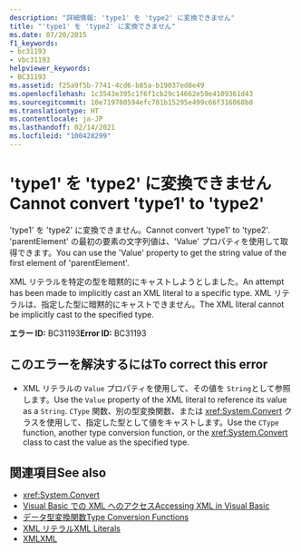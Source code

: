 ```yaml
---
description: "詳細情報: 'type1' を 'type2' に変換できません"
title: "'type1' を 'type2' に変換できません"
ms.date: 07/20/2015
f1_keywords:
- bc31193
- vbc31193
helpviewer_keywords:
- BC31193
ms.assetid: f25a9f5b-7741-4cd6-b85a-b19037ed8e49
ms.openlocfilehash: 1c3543e395c1f6f1cb29c14662e59e4109361d43
ms.sourcegitcommit: 10e719780594efc781b15295e499c66f316068b8
ms.translationtype: HT
ms.contentlocale: ja-JP
ms.lasthandoff: 02/14/2021
ms.locfileid: "100428299"
---
```

# <a name="cannot-convert-type1-to-type2"></a><span data-ttu-id="de961-103">'type1' を 'type2' に変換できません</span><span class="sxs-lookup"><span data-stu-id="de961-103">Cannot convert 'type1' to 'type2'</span></span>

<span data-ttu-id="de961-104">'type1' を 'type2' に変換できません。</span><span class="sxs-lookup"><span data-stu-id="de961-104">Cannot convert 'type1' to 'type2'.</span></span> <span data-ttu-id="de961-105">'parentElement' の最初の要素の文字列値は、'Value' プロパティを使用して取得できます。</span><span class="sxs-lookup"><span data-stu-id="de961-105">You can use the 'Value' property to get the string value of the first element of 'parentElement'.</span></span>  
  
 <span data-ttu-id="de961-106">XML リテラルを特定の型を暗黙的にキャストしようとしました。</span><span class="sxs-lookup"><span data-stu-id="de961-106">An attempt has been made to implicitly cast an XML literal to a specific type.</span></span> <span data-ttu-id="de961-107">XML リテラルは、指定した型に暗黙的にキャストできません。</span><span class="sxs-lookup"><span data-stu-id="de961-107">The XML literal cannot be implicitly cast to the specified type.</span></span>  
  
 <span data-ttu-id="de961-108">**エラー ID:** BC31193</span><span class="sxs-lookup"><span data-stu-id="de961-108">**Error ID:** BC31193</span></span>  
  
## <a name="to-correct-this-error"></a><span data-ttu-id="de961-109">このエラーを解決するには</span><span class="sxs-lookup"><span data-stu-id="de961-109">To correct this error</span></span>  
  
- <span data-ttu-id="de961-110">XML リテラルの `Value` プロパティを使用して、その値を `String`として参照します。</span><span class="sxs-lookup"><span data-stu-id="de961-110">Use the `Value` property of the XML literal to reference its value as a `String`.</span></span> <span data-ttu-id="de961-111">`CType` 関数、別の型変換関数、または <xref:System.Convert> クラスを使用して、指定した型として値をキャストします。</span><span class="sxs-lookup"><span data-stu-id="de961-111">Use the `CType` function, another type conversion function, or the <xref:System.Convert> class to cast the value as the specified type.</span></span>  
  
## <a name="see-also"></a><span data-ttu-id="de961-112">関連項目</span><span class="sxs-lookup"><span data-stu-id="de961-112">See also</span></span>

- <xref:System.Convert>
- [<span data-ttu-id="de961-113">Visual Basic での XML へのアクセス</span><span class="sxs-lookup"><span data-stu-id="de961-113">Accessing XML in Visual Basic</span></span>](../programming-guide/language-features/xml/accessing-xml.md)
- [<span data-ttu-id="de961-114">データ型変換関数</span><span class="sxs-lookup"><span data-stu-id="de961-114">Type Conversion Functions</span></span>](../language-reference/functions/type-conversion-functions.md)
- [<span data-ttu-id="de961-115">XML リテラル</span><span class="sxs-lookup"><span data-stu-id="de961-115">XML Literals</span></span>](../language-reference/xml-literals/index.md)
- [<span data-ttu-id="de961-116">XML</span><span class="sxs-lookup"><span data-stu-id="de961-116">XML</span></span>](../programming-guide/language-features/xml/index.md)
